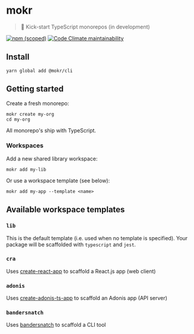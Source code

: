 # mokr

> 👢 Kick-start TypeScript monorepos (in development)

[![npm (scoped)](https://img.shields.io/npm/v/@mokr/cli?label=%40mokr%2Fcli&logo=npm&style=flat-square)](https://www.npmjs.com/package/@mokr/cli)
[![Code Climate maintainability](https://img.shields.io/codeclimate/maintainability/hongaar/mokr?logo=code%20climate&style=flat-square)](https://codeclimate.com/github/hongaar/mokr)

## Install

```
yarn global add @mokr/cli
```

## Getting started

Create a fresh monorepo:

```
mokr create my-org
cd my-org
```

All monorepo's ship with TypeScript.

### Workspaces

Add a new shared library workspace:

```
mokr add my-lib
```

Or use a workspace template (see below):

```
mokr add my-app --template <name>
```

## Available workspace templates

### `lib`

This is the default template (i.e. used when no template is specified). Your
package will be scaffolded with `typescript` and `jest`.

### `cra`

Uses [create-react-app](https://create-react-app.dev/) to scaffold a React.js
app (web client)

### `adonis`

Uses [create-adonis-ts-app](https://github.com/AdonisCommunity/create-adonis-ts-app)
to scaffold an Adonis app (API server)

### `bandersnatch`

Uses [bandersnatch](https://github.com/hongaar/bandersnatch) to scaffold a CLI
tool
